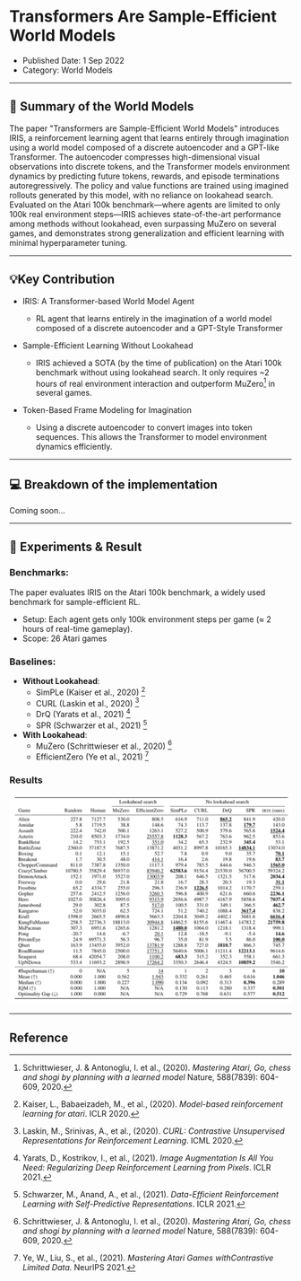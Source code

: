 # Transformers Are Sample-Efficient World Models
- Published Date: 1 Sep 2022 
- Category: World Models

---

## 📝 Summary of the World Models
The paper "Transformers are Sample-Efficient World Models" introduces IRIS, a reinforcement learning agent that learns entirely through imagination using a world model composed of a discrete autoencoder and a GPT-like Transformer. The autoencoder compresses high-dimensional visual observations into discrete tokens, and the Transformer models environment dynamics by predicting future tokens, rewards, and episode terminations autoregressively. The policy and value functions are trained using imagined rollouts generated by this model, with no reliance on lookahead search. Evaluated on the Atari 100k benchmark—where agents are limited to only 100k real environment steps—IRIS achieves state-of-the-art performance among methods without lookahead, even surpassing MuZero on several games, and demonstrates strong generalization and efficient learning with minimal hyperparameter tuning.

---

## 💡Key Contribution
- IRIS: A Transformer-based World Model Agent
    - RL agent that learns entirely in the imagination of a world model composed of a discrete autoencoder and a GPT-Style Transformer

- Sample-Efficient Learning Without Lookahead
    - IRIS achieved a SOTA (by the time of publication) on the Atari 100k benchmark without using lookahead search. It only requires ~2 hours of real environment interaction and outperform MuZero[^1] in several games. 

- Token-Based Frame Modeling for Imagination
    - Using a discrete autoencoder to convert images into token sequences. This allows the Transformer to model environment dynamics efficiently.

---

## 💻 Breakdown of the implementation
Coming soon...

---

## 🧪 Experiments & Result

### Benchmarks:
The paper evaluates IRIS on the Atari 100k benchmark, a widely used benchmark for sample-efficient RL.

- Setup: Each agent gets only 100k environment steps per game ($\approx$ 2 hours of real-time gameplay).
- Scope: 26 Atari games

### Baselines:
- **Without Lookahead**: 
    - SimPLe (Kaiser et al., 2020) [^2]
    - CURL (Laskin et al., 2020) [^3]
    - DrQ (Yarats et al., 2021) [^4]
    - SPR (Schwarzer et al., 2021) [^5]
- **With Lookahead**:
    - MuZero (Schrittwieser et al., 2020) [^1]
    - EfficientZero (Ye et al., 2021) [^6]

### Results
![IRIS Result](../figures/IRIS_Result.png)

---

## Reference
[^1]: Schrittwieser, J. & Antonoglu, I. et al., (2020). *Mastering Atari, Go, chess and shogi by planning with a learned model* Nature, 588(7839): 604-609, 2020.
[^2]: Kaiser, L., Babaeizadeh, M., et al., (2020). *Model-based reinforcement learning for atari*. ICLR 2020.
[^3]: Laskin, M., Srinivas, A., et al., (2020). *CURL: Contrastive Unsupervised Representations for Reinforcement Learning*. ICML 2020.
[^4]: Yarats, D., Kostrikov, I., et al., (2021). *Image Augmentation Is All You Need: Regularizing Deep Reinforcement Learning from Pixels*. ICLR 2021.
[^5]: Schwarzer, M., Anand, A., et al., (2021). *Data-Efficient Reinforcement Learning with Self-Predictive Representations*. ICLR 2021.
[^6]: Ye, W., Liu, S., et al., (2021). *Mastering Atari Games withContrastive Limited Data*. NeurIPS 2021.
